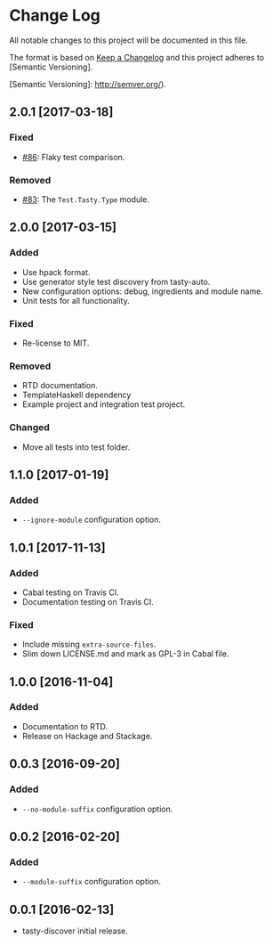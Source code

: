 # Change Log

All notable changes to this project will be documented in this file.

The format is based on [Keep a Changelog] and this project adheres to [Semantic
Versioning].

[Keep a Changelog]: http://keepachangelog.com/
[Semantic Versioning]: http://semver.org/).

## 2.0.1 [2017-03-18]

### Fixed
- [#86]: Flaky test comparison.

[#86]: https://github.com/lwm/tasty-discover/pull/86

### Removed
- [#83]: The `Test.Tasty.Type` module.

[#83]: https://github.com/lwm/tasty-discover/pull/83

## 2.0.0 [2017-03-15]

### Added
- Use hpack format.
- Use generator style test discovery from tasty-auto.
- New configuration options: debug, ingredients and module name.
- Unit tests for all functionality.

### Fixed
- Re-license to MIT.

### Removed
- RTD documentation.
- TemplateHaskell dependency
- Example project and integration test project.

### Changed
- Move all tests into test folder.

## 1.1.0 [2017-01-19]

### Added
- `--ignore-module` configuration option.

## 1.0.1 [2017-11-13]

### Added
- Cabal testing on Travis CI.
- Documentation testing on Travis CI.

### Fixed
- Include missing `extra-source-files`.
- Slim down LICENSE.md and mark as GPL-3 in Cabal file.

## 1.0.0 [2016-11-04]

### Added
- Documentation to RTD.
- Release on Hackage and Stackage.

## 0.0.3 [2016-09-20]

### Added
- `--no-module-suffix` configuration option.

## 0.0.2 [2016-02-20]

### Added
- `--module-suffix` configuration option.

## 0.0.1 [2016-02-13]
- tasty-discover initial release.
